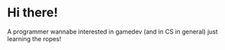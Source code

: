 # Hi there!
A programmer wannabe interested in gamedev (and in CS in general)
just learning the ropes!
